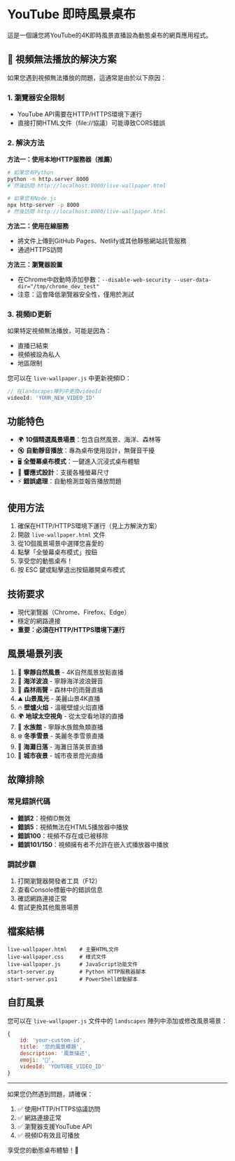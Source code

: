 # YouTube 即時風景桌布

這是一個讓您將YouTube的4K即時風景直播設為動態桌布的網頁應用程式。

## 🚨 視頻無法播放的解決方案

如果您遇到視頻無法播放的問題，這通常是由於以下原因：

### 1. 瀏覽器安全限制
- YouTube API需要在HTTP/HTTPS環境下運行
- 直接打開HTML文件（file://協議）可能導致CORS錯誤

### 2. 解決方法

**方法一：使用本地HTTP服務器（推薦）**
```bash
# 如果您有Python
python -m http.server 8000
# 然後訪問 http://localhost:8000/live-wallpaper.html

# 如果您有Node.js
npx http-server -p 8000
# 然後訪問 http://localhost:8000/live-wallpaper.html
```

**方法二：使用在線服務**
- 將文件上傳到GitHub Pages、Netlify或其他靜態網站託管服務
- 通過HTTPS訪問

**方法三：瀏覽器設置**
- 在Chrome中啟動時添加參數：`--disable-web-security --user-data-dir="/tmp/chrome_dev_test"`
- 注意：這會降低瀏覽器安全性，僅用於測試

### 3. 視頻ID更新

如果特定視頻無法播放，可能是因為：
- 直播已結束
- 視頻被設為私人
- 地區限制

您可以在 `live-wallpaper.js` 中更新視頻ID：
```javascript
// 在landscapes陣列中更換videoId
videoId: 'YOUR_NEW_VIDEO_ID'
```

## 功能特色

- 🌍 **10個精選風景場景**：包含自然風景、海洋、森林等
- 🔇 **自動靜音播放**：專為桌布使用設計，無聲音干擾
- 🖥️ **全螢幕桌布模式**：一鍵進入沉浸式桌布體驗
- 📱 **響應式設計**：支援各種螢幕尺寸
- ⚡ **錯誤處理**：自動檢測並報告播放問題

## 使用方法

1. 確保在HTTP/HTTPS環境下運行（見上方解決方案）
2. 開啟 `live-wallpaper.html` 文件
3. 從10個風景場景中選擇您喜愛的
4. 點擊「全螢幕桌布模式」按鈕
5. 享受您的動態桌布！
6. 按 ESC 鍵或點擊退出按鈕離開桌布模式

## 技術要求

- 現代瀏覽器（Chrome、Firefox、Edge）
- 穩定的網路連接
- **重要：必須在HTTP/HTTPS環境下運行**

## 風景場景列表

1. 🌿 **寧靜自然風景** - 4K自然風景放鬆直播
2. 🌊 **海洋波浪** - 寧靜海洋波浪聲音
3. 🌲 **森林雨聲** - 森林中的雨聲直播
4. ⛰️ **山景風光** - 美麗山景4K直播
5. 🔥 **壁爐火焰** - 溫暖壁爐火焰直播
6. 🌍 **地球太空視角** - 從太空看地球的直播
7. 🐠 **水族館** - 寧靜水族館魚類直播
8. ❄️ **冬季雪景** - 美麗冬季雪景直播
9. 🌅 **海灘日落** - 海灘日落美景直播
10. 🌃 **城市夜景** - 城市夜景燈光直播

## 故障排除

### 常見錯誤代碼
- **錯誤2**：視頻ID無效
- **錯誤5**：視頻無法在HTML5播放器中播放
- **錯誤100**：視頻不存在或已被移除
- **錯誤101/150**：視頻擁有者不允許在嵌入式播放器中播放

### 調試步驟
1. 打開瀏覽器開發者工具（F12）
2. 查看Console標籤中的錯誤信息
3. 確認網路連接正常
4. 嘗試更換其他風景場景

## 檔案結構

```
live-wallpaper.html    # 主要HTML文件
live-wallpaper.css     # 樣式文件
live-wallpaper.js      # JavaScript功能文件
start-server.py        # Python HTTP服務器腳本
start-server.ps1       # PowerShell啟動腳本
```

## 自訂風景

您可以在 `live-wallpaper.js` 文件中的 `landscapes` 陣列中添加或修改風景場景：

```javascript
{
    id: 'your-custom-id',
    title: '您的風景標題',
    description: '風景描述',
    emoji: '🌟',
    videoId: 'YOUTUBE_VIDEO_ID'
}
```

---

如果您仍然遇到問題，請確保：
1. ✅ 使用HTTP/HTTPS協議訪問
2. ✅ 網路連接正常
3. ✅ 瀏覽器支援YouTube API
4. ✅ 視頻ID有效且可播放

享受您的動態桌布體驗！🌟